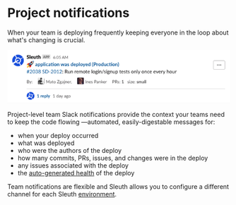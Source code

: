 # Project notifications

When your team is deploying frequently keeping everyone in the loop about what's changing is crucial.

![](<../.gitbook/assets/slack-or-deploys-or-sleuth-2021-02-04-11-01-28 (1) (1) (1) (1) (1).png>)

Project-level team Slack notifications provide the context your teams need to keep the code flowing —automated, easily-digestable messages for:

* when your deploy occurred
* what was deployed
* who were the authors of the deploy
* how many commits, PRs, issues, and changes were in the deploy
* any issues associated with the deploy
* the [auto-generated health](../auto-verify-your-deploys/) of the deploy

Team notifications are flexible and Sleuth allows you to configure a different channel for each Sleuth [environment](../modeling-your-deployments/environment-support.md).
